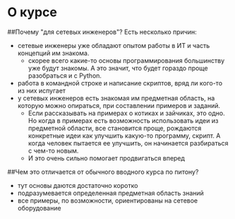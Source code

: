 # О курсе

##Почему "для сетевых инженеров"?
Есть несколько причин:
* сетевые инженеры уже обладают опытом работы в ИТ и часть концепций им знакома.
  * скорее всего какие-то основы программирования большинству уже будут знакомы. А это значит, что будет гораздо проще разобраться и с Python.
* работа в командной строке и написание скриптов, вряд ли кого-то из них испугает
* у сетевых инженеров есть знакомая им предметная область, на которую можно опираться, при составлении примеров и заданий.
  * Если рассказывать на примерах о котиках и зайчиках, это одно. Но когда в примерах есть возможность использовать идеи из предметной области, все становится проще, рождаются конкретные идеи как улучшить какую-то программу, скрипт. А когда человек пытается ее улучшить, он начинается разбираться с чем-то новым.
  * И это очень сильно помогает продвигаться вперед

##Чем это отличается от обычного вводного курса по питону?
* тут основы даются достаточно коротко
* подразумевается определенная предметная область знаний
* все примеры, по возможности, ориентированы на сетевое оборудование